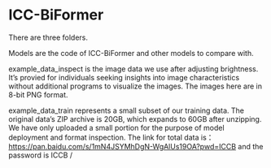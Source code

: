 # ICC-BiFormer
There are three folders. 

Models are the code of ICC-BiFormer and other models to compare with.

example_data_inspect is the image data we use after adjusting brightness. It’s provied for individuals seeking insights into image characteristics without additional programs to visualize the images. The images here are in 8-bit PNG format.

example_data_train represents a small subset of our training data. The original data’s ZIP archive is 20GB, which expands to 60GB after unzipping. We have only uploaded a small portion for the purpose of model deployment and format inspection. The link for total data is：https://pan.baidu.com/s/1mN4JSYMhDgN-WgAlUs19OA?pwd=ICCB and the password is ICCB /

